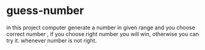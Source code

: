 # guess-number
in this project computer generate a number in given range and you choose correct number , if you choose right number you will win, otherwise you can try it. whenever number is not right.
